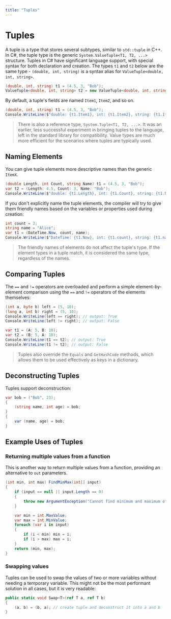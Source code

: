 ```yaml
---
title: "Tuples"
---
```


# Tuples

A tuple is a type that stores several subtypes, similar to `std::tuple` in C++. In C#, the tuple type is the generic `System.ValueTuple<T1, T2, ...>` structure. Tuples in C# have significant language support, with special syntax for both declaration and creation. The types `t1` and `t2` below are the same type - `(double, int, string)` is a syntax alias for `ValueTuple<double, int, string>`.

```csharp
(double, int, string) t1 = (4.5, 3, "Bob");
ValueTuple<double, int, string> t2 = new ValueTuple<double, int, string>(4.5, 3, "Bob");
```

By default, a tuple's fields are named `Item1`, `Item2`, and so on.

```csharp
(double, int, string) t1 = (4.5, 3, "Bob");
Console.WriteLine($"double: {t1.Item1}, int: {t1.Item2}, string: {t1.Item3}");
```

> There is also a reference type, `System.Tuple<T1, T2, ...>`. It was an earlier, less successful experiment in bringing tuples to the language, left in the standard library for compatibility. Value types are much more efficient for the scenarios where tuples are typically used.

## Naming Elements

You can give tuple elements more descriptive names than the generic `ItemX`.

```csharp
(double Length, int Count, string Name) t1 = (4.5, 3, "Bob");
var t2 = (Length: 4.5, Count: 3, Name: "Bob");
Console.WriteLine($"double: {t1.Length}, int: {t1.Count}, string: {t1.Name}");
```

If you don't explicitly name the tuple elements, the compiler will try to give them friendly names based on the variables or properties used during creation:

```csharp
int count = 3;
string name = "Alice";
var t1 = (DateTime.Now, count, name);
Console.WriteLine($"DateTime: {t1.Now}, int: {t1.count}, string: {t1.name}");
```

> The friendly names of elements do not affect the tuple's type. If the element types in a tuple match, it is considered the same type, regardless of the names.

## Comparing Tuples

The `==` and `!=` operators are overloaded and perform a simple element-by-element comparison using the `==` and `!=` operators of the elements themselves:

```csharp
(int a, byte b) left = (5, 10);
(long a, int b) right = (5, 10);
Console.WriteLine(left == right); // output: True
Console.WriteLine(left != right); // output: False

var t1 = (A: 5, B: 10);
var t2 = (B: 5, A: 10);
Console.WriteLine(t1 == t2); // output: True
Console.WriteLine(t1 != t2); // output: False
```

> Tuples also override the `Equals` and `GetHashCode` methods, which allows them to be used effectively as keys in a dictionary.

## Deconstructing Tuples

Tuples support deconstruction:

```csharp
var bob = ("Bob", 23);
{
    (string name, int age) = bob;
}
{
    var (name, age) = bob;
}
```

## Example Uses of Tuples

### Returning multiple values from a function

This is another way to return multiple values from a function, providing an alternative to `out` parameters.

```csharp
(int min, int max) FindMinMax(int[] input)
{
    if (input == null || input.Length == 0)
    {
        throw new ArgumentException("Cannot find minimum and maximum of a null or empty array.");
    }

    var min = int.MaxValue;
    var max = int.MinValue;
    foreach (var i in input)
    {
        if (i < min) min = i;
        if (i > max) max = i;
    }
    return (min, max);
}
```

### Swapping values

Tuples can be used to swap the values of two or more variables without needing a temporary variable. This might not be the most performant solution in all cases, but it is very readable:

```csharp
public static void Swap<T>(ref T a, ref T b)
{
    (a, b) = (b, a); // create tuple and deconstruct it into a and b
}
```